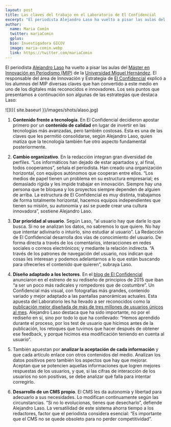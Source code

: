 ```yaml
---
layout: post
title: Las claves del trabajo en el Laboratorio de El Confidencial
excerpt: "El periodista Alejandro Laso ha vuelto a pisar las aulas del Máster en Innovación en Periodismo (MIP) de la Universidad Miguel Hernández. El responsable del área de Innovación y Estrategia de El Confidencialexplicó a los alumnos del MIP diversas claves que han convertido a este medio en uno de los digitales más reconocidos e innovadores. Los seis puntos que presentamos a continuación son algunas de las estrategias que destaca Laso."
author:
  name: Maria Comín
  twitter: mariaComin 
  gplus:  
  bio: Investigadora GICOV
  image: maria-comin.webp
  link: https://twitter.com/mariaComin
---
```

El periodista [Alejandro Laso](https://twitter.com/alejandrolaso) ha vuelto a pisar las aulas del [Máster en Innovación en Periodismo (MIP)]( http://mip.umh.es/) de la [Universidad Miguel Hernández](http://www.umh.es). El responsable del área de Innovación y Estrategia de [El Confidencial](http://www.elconfidencial.com) explicó a los alumnos del MIP diversas claves que han convertido a este medio en uno de los digitales más reconocidos e innovadores. Los seis puntos que presentamos a continuación son algunas de las estrategias que destaca Laso:

![]({{ site.baseurl }}/images/shots/alaso.jpg)

1. **Contenido frente a tecnología**. En El Confidencial decidieron apostar primero por un **contenido de calidad** en lugar de invertir en las tecnologías más avanzadas, pero también costosas. Esta es una de las claves que les permitió consolidarse, según Alejandro Laso, quien matiza que la tecnología también fue otro aspecto fundamental posteriormente.

2. **Cambio organizativo**. En la redacción integran gran diversidad de perfiles. “Los informáticos han dejado de estar apartados y, al final, todos cooperamos”, señala el periodista. Han creado una organización horizontal, con equipos autónomos que cooperan entre ellos. “Los medios de papel tienen un problema en su estructura empresarial; es demasiado rígida y les impide trabajar en innovación. Siempre hay una persona que te bloquea y los proyectos siempre dependen de alguien de arriba. La estructura de El Confidencial es muy distinta, trabajamos de forma totalmente horizontal, hacemos equipos independientes que tienen su misión, su autonomía y así se puede crear una cultura innovadora”, sostiene Alejandro Laso.

3. **Dar prioridad al usuario**. Según Laso, “al usuario hay que darle lo que busca. Si no se analizan los datos, no sabremos lo que quiere. No hay que intentar adivinarlo o intuirlo, sino estudiar al usuario”. La Redacción de El Confidencial desarrolla dos vías de conocimiento del usuario. De forma directa a través de los comentarios, interacciones en redes sociales o correos electrónicos; y mediante la relación indirecta. “A través de los patrones de navegación del usuario, nos indican qué cosas les interesan y podemos adelantarnos a lo que están buscando para ofrecerles el contenido que quieren”, subraya Laso.

4. **Diseño adaptado a los lectores**. En el [blog de El Confidencial](http://goo.gl/DFI1Qe) anunciaron en el estreno de su rediseño de principios de 2015 que iban “a ser un poco más radicales y rompedores que de costumbre”. Un Confidencial más visual, con fotografías más grandes, contenido variado y mejor adaptado a las pantallas panorámicas actuales. Esta apuesta del Laboratorio les ha llevado a ser reconocidos como la [publicación mejor diseñada de más de tres millones de usuarios únicos al mes]( http://goo.gl/5n19aT). Alejandro Laso destaca que ha sido importante, no por el rediseño en sí, sino por todo lo que ha conllevado: “Hemos aprendido durante el proceso, por los test de usuario que hicimos antes de la publicación, los retoques que tuvimos que hacer después de obtener ese feedback, y porque hicimos esa modificación teniendo en cuenta al usuario”.

5. También apuestan por **analizar la aceptación de cada información** y que cada artículo enlace con otros contenidos del medio. Analizan los datos positivos pero también los aspectos que hay que mejorar. Aceptan que se potencien aquellas informaciones que logren mejores respuestas de los usuarios, y que, si las cifras de interacción de los usuarios no son positivas, se debe analizar qué falla para intentar corregirlo.

6. **Desarrollo de un CMS propio**. El CMS les da autonomía y libertad para adecuarlo a sus necesidades. Lo modifican continuamente según las circunstancias. “Si no lo evolucionas, tienes que desecharlo”, defiende Alejandro Laso. La versatilidad de este sistema ahorra tiempo a los redactores, factor que el periodista considera esencial: “Es importante que el CMS no se quede obsoleto para no perder competitividad”.